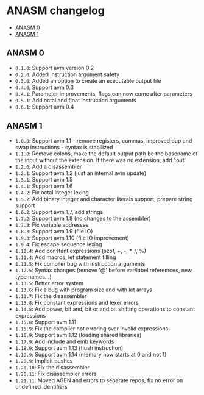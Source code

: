 # ANASM changelog
* [ANASM 0](#anasm-0)
* [ANASM 1](#anasm-1)

## ANASM 0
- `0.1.0`: Support avm version 0.2
- `0.2.0`: Added instruction argument safety
- `0.3.0`: Added an option to create an executable output file
- `0.4.0`: Support avm 0.3
- `0.4.1`: Parameter improvements, flags can now come after parameters
- `0.5.1`: Add octal and float instruction arguments
- `0.6.1`: Support avm 0.4

## ANASM 1
- `1.0.0`:   Support avm 1.1 - remove registers, commas, improved dup and swap instructions - syntax
             is stabilized
- `1.1.0`:   Remove colons, make the default output path be the basename of the input without the
             extension. If there was no extension, add '.out'
- `1.2.0`:   Add a disassembler
- `1.2.1`:   Support avm 1.2 (just an internal avm update)
- `1.3.1`:   Support avm 1.5
- `1.4.1`:   Support avm 1.6
- `1.4.2`:   Fix octal integer lexing
- `1.5.2`:   Add binary integer and character literals support, prepare string support
- `1.6.2`:   Support avm 1.7, add strings
- `1.7.2`:   Support avm 1.8 (no changes to the assembler)
- `1.7.3`:   Fix variable addresses
- `1.8.3`:   Support avm 1.9 (file IO)
- `1.9.3`:   Support avm 1.10 (file IO improvement)
- `1.9.4`:   Fix escape sequence lexing
- `1.10.4`:  Add constant expressions (szof, +, -, *, /, %)
- `1.11.4`:  Add macros, let statement filling
- `1.11.5`:  Fix compiler bug with instruction arguments
- `1.12.5`:  Syntax changes (remove '@' before var/label referemces, new type names...)
- `1.13.5`:  Better error system
- `1.13.6`:  Fix a bug with program size and with let arrays
- `1.13.7`:  Fix the disassembler
- `1.13.8`:  Fix constant expressions and lexer errors
- `1.14.8`:  Add power, bit and, bit or and bit shifting operations to constant expressions
- `1.15.8`:  Support avm 1.11
- `1.15.9`:  Fix the compiler not erroring over invalid expressions
- `1.16.9`:  Support avm 1.12 (loading shared libraries)
- `1.17.9`:  Add include and emb keywords
- `1.18.9`:  Support avm 1.13 (flush instruction)
- `1.19.9`:  Support avm 1.14 (memory now starts at 0 and not 1)
- `1.20.9`:  Implicit pushes
- `1.20.10`: Fix the disassembler
- `1.20.11`: Fix disassembler errors
- `1.21.11`: Moved AGEN and errors to separate repos, fix no error on undefined identifiers
